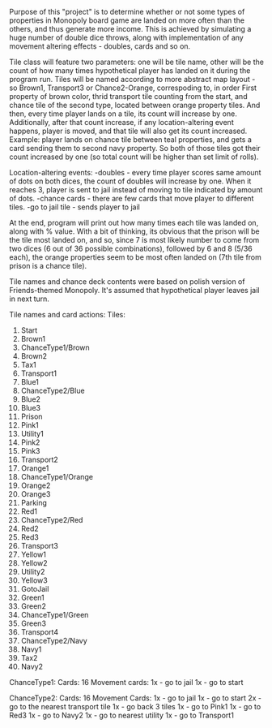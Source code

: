 Purpose of this "project" is to determine whether or not some types of properties in Monopoly board game are landed on more often than the others, and thus generate more income.
This is achieved by simulating a huge number of double dice throws, along with implementation of any movement altering effects - doubles, cards and so on.

Tile class will feature two parameters: one will be tile name, other will be the count of how many times hypothetical player has landed on it 
during the program run. Tiles will be named according to more abstract map layout - so Brown1, Transport3 or Chance2-Orange, correspoding to, in order
First property of brown color, thrid transport tile counting from the start, and chance tile of the second type, located between orange property tiles. 
And then, every time player lands on a tile, its count will increase by one. Additionally, after that count increase, if any location-altering event
happens, player is moved, and that tile will also get its count increased. Example: player lands on chance tile between teal properties, and gets a card sending them
to second navy property. So both of those tiles got their count increased by one (so total count will be higher than set limit of rolls).

Location-altering events:
-doubles - every time player scores same amount of dots on both dices, the count of doubles will increase by one. When it reaches 3, player
is sent to jail instead of moving to tile indicated by amount of dots.
-chance cards - there are few cards that move player to different tiles. 
-go to jail tile - sends player to jail

At the end, program will print out how many times each tile was landed on, along with % value. With a bit of thinking, its obvious that the prison will
be the tile most landed on, and so, since 7 is most likely number to come from two dices (6 out of 36 possible combinations), followed by 6 and 8 (5/36 each), 
the orange properties seem to be most often landed on (7th tile from prison is a chance tile).

Tile names and chance deck contents were based on polish version of Friends-themed Monopoly.
It's assumed that hypothetical player leaves jail in next turn.

Tile names and card actions:
Tiles:
1. Start
2. Brown1
3. ChanceType1/Brown
4. Brown2
5. Tax1
6. Transport1
7. Blue1
8. ChanceType2/Blue
9. Blue2
10. Blue3
11. Prison
12. Pink1
13. Utility1
14. Pink2
15. Pink3
16. Transport2
17. Orange1
18. ChanceType1/Orange
19. Orange2
20. Orange3
21. Parking
22. Red1
23. ChanceType2/Red
24. Red2
25. Red3
26. Transport3
27. Yellow1
28. Yellow2
29. Utility2
30. Yellow3
31. GotoJail
32. Green1
33. Green2
34. ChanceType1/Green
35. Green3
36. Transport4
37. ChanceType2/Navy
38. Navy1
39. Tax2
40. Navy2

ChanceType1:
Cards: 16
Movement cards:
1x - go to jail
1x - go to start

ChanceType2:
Cards: 16
Movement Cards:
1x - go to jail
1x - go to start
2x - go to the nearest transport tile
1x - go back 3 tiles
1x - go to Pink1
1x - go to Red3
1x - go to Navy2
1x - go to nearest utility
1x - go to Transport1
